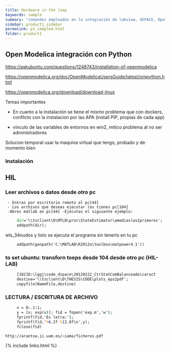 ```yaml
---
title: Hardware in the loop
keywords: sample
summary: "comandos empleados en la integración de labview, dSPACE, Opal-RT con MatLab"
sidebar: product1_sidebar
permalink: p1_sample4.html
folder: product1
---
```



## Open Modelica integración con Python


https://askubuntu.com/questions/1248743/installation-of-openmodelica



https://openmodelica.org/doc/OpenModelicaUsersGuide/latest/ompython.html

https://openmodelica.org/download/download-linux

Temas importantes 

- En cuanto a la instalación se tiene el mismo problema que con dockers, conflicto con la instalacion por las APA (install PIP, propias de cada app)

- vinculo de las variables de entornos en win2, mitico problema al no ser administradores
  

Solucion temporal usar la maquina virtual que tengo, probado y de momento bien


### Instalación 




## HIL


### Leer archivos o datos desde otro pc
    
     - Entras por escritorio remoto al pc[44] 
     - Los archivos que deseas ejecutar los tienes pc[104] 
     -Abres matlab en pc[44] -Ejecutas el siguiente ejemplo: 
     
```cmd
     dir='\\tsclient\D\MTLB\proc\StateEstimator\amediaslos2primeros';   
     addpath(dir);     
```
     
wls_34nudos
y listo se ejecuta el programa sin tenerlo en tu pc

```cmd     
     addpath(genpath('C:\MATLAB\R2012a\toolbox\matpower4.1'))
```     
     
### to set ubuntu: transforn toeps desde 104 desde otro pc (HIL-LAB)

```cmd  
     [102]D:\lggj\code_dspace\20120222_CtrStatComBalanceado\caract 
     destine='\\tsclient\D\THESIS\CODE\plots_eps2pdf'; 
     copyfile(NameFile,destine) 
```     
     
### LECTURA / ESCRITURA DE ARCHIVO 

```cmd     
     x = 0:.1:1;     
     y = [x; exp(x)]; fid = fopen('exp.m','w');     
     fprintf(fid,'Es letra:'); 
     fprintf(fid,'%6.2f %12.8f\n',y); 
     fclose(fid)
```
    http://arantxa.ii.uam.es/~iama/ficheros.pdf
    


{% include links.html %}
